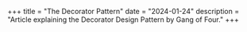 +++
title = "The Decorator Pattern"
date = "2024-01-24"
description = "Article explaining the Decorator Design Pattern by Gang of Four."
+++



